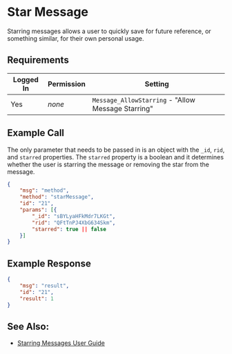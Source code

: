 # Star Message

Starring messages allows a user to quickly save for future reference, or something similar, for their own personal usage.

## Requirements

| Logged In | Permission | Setting                                            |
| --------- | ---------- | -------------------------------------------------- |
| Yes       | _none_     | `Message_AllowStarring` - "Allow Message Starring" |

## Example Call

The only parameter that needs to be passed in is an object with the `_id`, `rid`, and `starred` properties. The `starred` property is a boolean and it determines whether the user is starring the message or removing the star from the message.

```json
{
    "msg": "method",
    "method": "starMessage",
    "id": "21",
    "params": [{
        "_id": "sBYLyaHFkMdr7LKGt",
        "rid": "QFtTnPJ4XbG634Skm",
        "starred": true || false
    }]
}
```

## Example Response

```json
{
    "msg": "result",
    "id": "21",
    "result": 1
}
```

## See Also:

- [Starring Messages User Guide][1]

[1]: ../../../../user-guide/messages/
